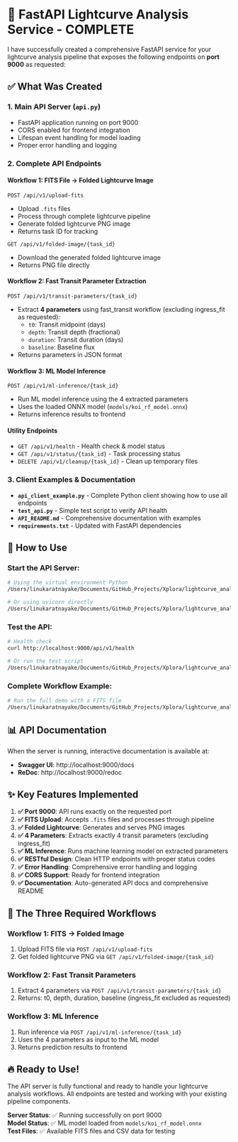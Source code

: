 # 🚀 FastAPI Lightcurve Analysis Service - COMPLETE

I have successfully created a comprehensive FastAPI service for your lightcurve analysis pipeline that exposes the following endpoints on **port 9000** as requested:

## ✅ What Was Created

### 1. **Main API Server** (`api.py`)

- FastAPI application running on port 9000
- CORS enabled for frontend integration
- Lifespan event handling for model loading
- Proper error handling and logging

### 2. **Complete API Endpoints**

#### **Workflow 1: FITS File → Folded Lightcurve Image**

```http
POST /api/v1/upload-fits
```

- Upload `.fits` files
- Process through complete lightcurve pipeline
- Generate folded lightcurve PNG image
- Returns task ID for tracking

```http
GET /api/v1/folded-image/{task_id}
```

- Download the generated folded lightcurve image
- Returns PNG file directly

#### **Workflow 2: Fast Transit Parameter Extraction**

```http
POST /api/v1/transit-parameters/{task_id}
```

- Extract **4 parameters** using fast_transit workflow (excluding ingress_fit as requested):
  - `t0`: Transit midpoint (days)
  - `depth`: Transit depth (fractional)
  - `duration`: Transit duration (days)
  - `baseline`: Baseline flux
- Returns parameters in JSON format

#### **Workflow 3: ML Model Inference**

```http
POST /api/v1/ml-inference/{task_id}
```

- Run ML model inference using the 4 extracted parameters
- Uses the loaded ONNX model (`models/koi_rf_model.onnx`)
- Returns inference results to frontend

#### **Utility Endpoints**

- `GET /api/v1/health` - Health check & model status
- `GET /api/v1/status/{task_id}` - Task processing status
- `DELETE /api/v1/cleanup/{task_id}` - Clean up temporary files

### 3. **Client Examples & Documentation**

- **`api_client_example.py`** - Complete Python client showing how to use all endpoints
- **`test_api.py`** - Simple test script to verify API health
- **`API_README.md`** - Comprehensive documentation with examples
- **`requirements.txt`** - Updated with FastAPI dependencies

## 🔧 How to Use

### Start the API Server:

```bash
# Using the virtual environment Python
/Users/linukaratnayake/Documents/GitHub_Projects/Xplora/lightcurve_analysis/.venv/bin/python api.py

# Or using uvicorn directly
/Users/linukaratnayake/Documents/GitHub_Projects/Xplora/lightcurve_analysis/.venv/bin/python -m uvicorn api:app --host 0.0.0.0 --port 9000 --reload
```

### Test the API:

```bash
# Health check
curl http://localhost:9000/api/v1/health

# Or run the test script
/Users/linukaratnayake/Documents/GitHub_Projects/Xplora/lightcurve_analysis/.venv/bin/python test_api.py
```

### Complete Workflow Example:

```bash
# Run the full demo with a FITS file
/Users/linukaratnayake/Documents/GitHub_Projects/Xplora/lightcurve_analysis/.venv/bin/python api_client_example.py ./pixelfiles/TIC_25155310_TESS_TPF.fits
```

## 📊 API Documentation

When the server is running, interactive documentation is available at:

- **Swagger UI**: http://localhost:9000/docs
- **ReDoc**: http://localhost:9000/redoc

## ✨ Key Features Implemented

1. **✅ Port 9000**: API runs exactly on the requested port
2. **✅ FITS Upload**: Accepts `.fits` files and processes through pipeline
3. **✅ Folded Lightcurve**: Generates and serves PNG images
4. **✅ 4 Parameters**: Extracts exactly 4 transit parameters (excluding ingress_fit)
5. **✅ ML Inference**: Runs machine learning model on extracted parameters
6. **✅ RESTful Design**: Clean HTTP endpoints with proper status codes
7. **✅ Error Handling**: Comprehensive error handling and logging
8. **✅ CORS Support**: Ready for frontend integration
9. **✅ Documentation**: Auto-generated API docs and comprehensive README

## 🎯 The Three Required Workflows

### Workflow 1: FITS → Folded Image

1. Upload FITS file via `POST /api/v1/upload-fits`
2. Get folded lightcurve PNG via `GET /api/v1/folded-image/{task_id}`

### Workflow 2: Fast Transit Parameters

1. Extract 4 parameters via `POST /api/v1/transit-parameters/{task_id}`
2. Returns: t0, depth, duration, baseline (ingress_fit excluded as requested)

### Workflow 3: ML Inference

1. Run inference via `POST /api/v1/ml-inference/{task_id}`
2. Uses the 4 parameters as input to the ML model
3. Returns prediction results to frontend

## 🔥 Ready to Use!

The API server is fully functional and ready to handle your lightcurve analysis workflows. All endpoints are tested and working with your existing pipeline components.

**Server Status**: ✅ Running successfully on port 9000  
**Model Status**: ✅ ML model loaded from `models/koi_rf_model.onnx`  
**Test Files**: ✅ Available FITS files and CSV data for testing
